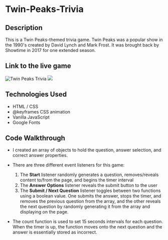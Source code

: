 # Twin-Peaks-Trivia

## Description
This is a Twin Peaks-themed trivia game. Twin Peaks was a popular show in the 1990's created by David Lynch and Mark Frost. It was brought back by Showtime in 2017 for one extended season.


## Link to the live game
![Twin Peaks Trivia](https://mpaitgt.github.io/Twin-Peaks-Trivia/)
![](trivia2.gif)


## Technologies Used
- HTML / CSS
- @keyframes CSS animation
- Vanilla JavaScript
- Google Fonts

## Code Walkthrough
- I created an array of objects to hold the question, answer selection, and correct answer properties.

- There are three different event listeners for this game:
    1. The __Start__ listener randomly generates a question, removes/reveals content to/from the page, and begins the timer interval
    2. The __Answer Options__ listener reveals the submit button to the user
    3. The __Submit / Next Question__ listener toggles between two functions using a boolean value. One submits the answer, stops the timer, and removes the previous question from the array, and the other reveals the next question by randomly generating it from the array and displaying on the page.

- The count function is used to set 15 seconds intervals for each question. When the timer is up, the function moves onto the next question and the answer is essentially stored as incorrect.